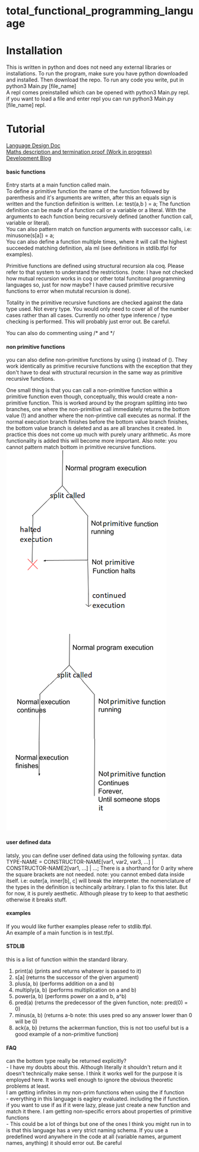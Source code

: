 # total_functional_programming_language

# Installation
This is written in python and does not need any external libraries or installations.
To run the program, make sure you have python downloaded and installed. Then download the repo.
To run any code you write, put in python3 Main.py [file_name]    
A repl comes preinstalled which can be opened with python3 Main.py repl.
if you want to load a file and enter repl you can run python3 Main.py [file_name] repl.

# Tutorial

[Language Design Doc](https://docs.google.com/document/d/1RcecCvSwV43WCeCUSMUChC1xEJVVtFZClC1rhoPUaRE/edit?usp=sharing) <br>
[Maths description and termination proof (Work in progress)](https://docs.google.com/document/d/1hiLrFOQYLnrfDQWOw35apVO4qCeI2rDaucLd4eBO6k8/edit?usp=sharing) <br>
[Development Blog](https://jontedeakin.blogspot.com/) <br>

#### basic functions
Entry starts at a main function called main.           
To define a primitive function the name of the function followed by parenthesis and it's arguments
are written, after this an equals sign is written and the function definition is written.  I.e: test(a,b ) = a;
The function definition can be made of a function call or a variable or a literal. With the
arguments to each function being recursively defined (another function call, variable or literal).       
You can also pattern match on function arguments with successor calls, i.e: minusone(s[a]) = a;     
You can also define a function multiple times, where it will call the highest succeeded matching
definition, ala ml (see definitions in stdlib.tfpl for examples).     

Primitive functions are defined using structural recursion ala coq. Please refer to that system to
understand the restrictions. (note: I have not checked how mutual recursion works in coq or other
		total funcitonal programming languages so, just for now maybe? I have caused
		primitive recursive functions to error when mututal recursion is done).

Totality in the primitive recursive functions are checked against the data type used. Not every
type. You would only need to cover all of the number cases rather than all cases. Currently no other 
type inference / type checking is performed. This will probably just error out. Be careful.

You can also do commenting using /\* and \*/

#### non primitive functions
you can also define non-primitive functions by using {} instead of (). They work identically as
primitive recursive functions with the exception that they don't have to deal with structural
recursion in the same way as primitive recursive functions.
         
One small thing is that you can call a non-primitive function within a primitive function even though, conceptually, this
would create a non-primitive function. This is worked around by the program splitting into two
branches, one where the non-primitive call immediately returns the bottom value (!) and another
where the non-primtive call executes as normal. If the normal execution branch finishes before the
bottom value branch finishes, the bottom value branch is deleted and as are all branches it created.
In practice this does not come up much with purely unary arithmetic. As more functionality is added
this will become more important. Also note: you cannot pattern match bottom in primitive recursive functions.    
![graph not found](not_program.png)

#### user defined data
latsly, you can define user defined data using the following syntax.
data TYPE-NAME = CONSTRUCTOR-NAME\[var1, var2, var3, ...] | CONSTRUCTOR-NAME2\[var1, ...] | ...;
There is a shorthand for 0 arity where the square brackets are not needed.
note: you cannot embed data inside itself. i.e: outer\[a, inner\[b], c] will break the interpreter.
the nomenclature of the types in the definition is techincally arbitrary. I plan to fix this later.
But for now, it is purely aesthetic. Although please try to keep to that aesthetic otherwise it
breaks stuff.

#### examples
If you would like further examples please refer to stdlib.tfpl.     
An example of a main function is in test.tfpl.    

#### STDLIB
this is a list of function within the standard library.    
<ol>
	<li> print(a) (prints and returns whatever is passed to it) </li>
	<li> s[a] (returns the successor of the given argument)</li>
	<li> plus(a, b) (performs addition on a and b)</li>
	<li> multiply(a, b) (performs multiplication on a and b)</li>
	<li> power(a, b) (performs power on a and b, a^b)</li>
	<li> pred(a) (returns the predecessor of the given function, note: pred(0) = 0)</li>
	<li> minus(a, b) (returns a-b note: this uses pred so any answer lower than 0 will be 0)</li>
	<li> ack{a, b} (returns the ackerrman function, this is not too useful but is a good example of a non-primitive function)</li>
</ol>


#### FAQ
can the bottom type really be returned explicitly?             
	- I have my doubts about this. Although literally it shouldn't return and it doesn't
	technically make sense. I think it works well for the purpose it is employed here. It works
	well enough to ignore the obvious theoretic problems at least.         
I am getting infinites in my non-prim functions when using the if function         
	- everything in this language is eaglery evaluated. including the if function. if you want
	to use if as if it were lazy, please just create a new function and match it there.
I am getting non-specific errors about properties of primitive functions             
	- This could be a lot of things but one of the ones I think you might run in to is that this
	language has a very strict naming schema. If you use a predefined word anywhere in the code
	at all (variable names, argument names, anything) it should error out. Be careful
